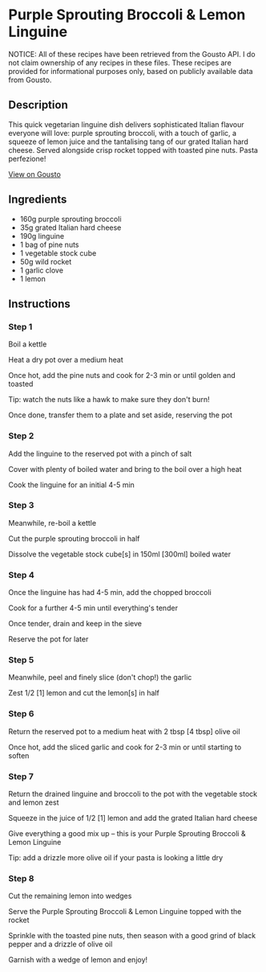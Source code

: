 # Purple Sprouting Broccoli & Lemon Linguine

NOTICE: All of these recipes have been retrieved from the Gousto API. I do not claim ownership of any recipes in these files. These recipes are provided for informational purposes only, based on publicly available data from Gousto.

## Description

This quick vegetarian linguine dish delivers sophisticated Italian flavour everyone will love: purple sprouting broccoli, with a touch of garlic, a squeeze of lemon juice and the tantalising tang of our grated Italian hard cheese. Served alongside crisp rocket topped with toasted pine nuts. Pasta perfezione!

[View on Gousto](https://www.gousto.co.uk/recipes/cookbook/purple-sprouting-broccoli-lemon-linguine)

## Ingredients

- 160g purple sprouting broccoli
- 35g grated Italian hard cheese
- 190g linguine
- 1 bag of pine nuts
- 1 vegetable stock cube
- 50g wild rocket
- 1 garlic clove
- 1 lemon

## Instructions


### Step 1

Boil a kettle


Heat a dry pot over a medium heat


Once hot, add the pine nuts and cook for 2-3 min or until golden and toasted


Tip: watch the nuts like a hawk to make sure they don't burn!


Once done, transfer them to a plate and set aside, reserving the pot


### Step 2

Add the linguine to the reserved pot with a pinch of salt


Cover with plenty of boiled water and bring to the boil over a high heat


Cook the linguine for an initial 4-5 min


### Step 3

Meanwhile, re-boil a kettle


Cut the purple sprouting broccoli in half 


Dissolve the vegetable stock cube<span class="text-danger">[s]</span> in 150ml <span class="text-danger">[300ml]</span> boiled water


### Step 4

Once the linguine has had 4-5 min, add the chopped broccoli


Cook for a further 4-5 min until everything's tender


Once tender, drain and keep in the sieve


Reserve the pot for later


### Step 5

Meanwhile, peel and finely slice (don't chop!) the garlic 


Zest 1/2 <span class="text-danger">[1] </span>lemon and cut the lemon<span class="text-danger">[s] </span>in half


### Step 6

Return the reserved pot to a medium heat with 2 tbsp <span class="text-danger">[4 tbsp]</span> olive oil


Once hot, add the sliced garlic and cook for 2-3 min or until starting to soften


### Step 7

Return the drained linguine and broccoli to the pot with the vegetable stock and lemon zest 


Squeeze in the juice of 1/2 <span class="text-danger">[1]</span> lemon and add the grated Italian hard cheese 


Give everything a good mix up – this is your Purple Sprouting Broccoli &amp; Lemon Linguine 


Tip: add a drizzle more olive oil if your pasta is looking a little dry

### Step 8

Cut the remaining lemon into wedges


Serve the Purple Sprouting Broccoli &amp; Lemon Linguine topped with the rocket


Sprinkle with the toasted pine nuts, then season with a good grind of black pepper and a drizzle of olive oil 


Garnish with a wedge of lemon and enjoy!


